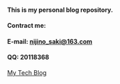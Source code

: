 #### This is my personal blog repository.
#### 
#### Contract me:
#### 
#### E-mail: nijino_saki@163.com
#### 
#### QQ: 20118368   
 
[My Tech Blog](http://nijino.cn)
